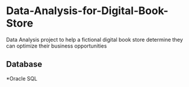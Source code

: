 # Data-Analysis-for-Digital-Book-Store
Data Analysis project to help a fictional digital book store determine they can optimize their business opportunities

Database
------------
*Oracle SQL
